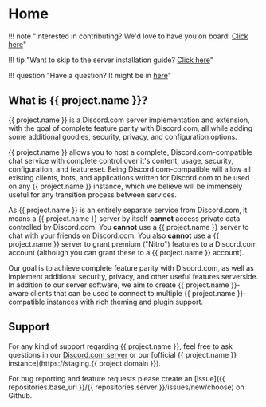 # Home

!!! note "Interested in contributing? We'd love to have you on board! [Click here](contributing)"

!!! tip "Want to skip to the server installation guide? [Click here](setup/server)"

!!! question "Have a question? It might be in [here](faq.md)"

## What is {{ project.name }}?

{{ project.name }} is a Discord.com server implementation and extension,
with the goal of complete feature parity with Discord.com,
all while adding some additional goodies, security, privacy, and configuration options.

{{ project.name }} allows you to host a complete, Discord.com-compatible chat service
with complete control over it's content, usage, security, configuration, and featureset.
Being Discord.com-compatible will allow all existing clients, bots, and applications written for
Discord.com to be used on any {{ project.name }} instance, which we believe will be immensely useful
for any transition process between services.

As {{ project.name }} is an entirely separate service from Discord.com, it means a {{ project.name }} server by itself **cannot**
access private data controlled by Discord.com. You **cannot** use a {{ project.name }} server to chat with your friends on Discord.com.
You also **cannot** use a {{ project.name }} server to grant premium ("Nitro") features to a Discord.com account (although you can grant these to a {{ project.name }} account).

Our goal is to achieve complete feature parity with Discord.com, as well as
implement additional security, privacy, and other useful features serverside.
In addition to our server software, we aim to create {{ project.name }}-aware clients that can be used to connect
to multiple {{ project.name }}-compatible instances with rich theming and plugin support.

## Support

For any kind of support regarding {{ project.name }}, feel free to ask questions in our [Discord.com server](https://discord.gg/Ms5Ev7S6bF)
or our [official {{ project.name }} instance](https://staging.{{ project.domain }}).

For bug reporting and feature requests please create an [issue]({{ repositories.base_url }}/{{ repositories.server }}/issues/new/choose) on Github.
